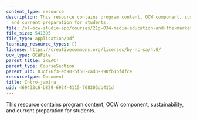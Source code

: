 ```yaml
---
content_type: resource
description: This resource contains program content, OCW component, sustainability,
  and current preparation for students.
file: /ol-ocw-studio-app/courses/21g-034-media-education-and-the-marketplace-fall-2005/469433c6b82969344115768303db411d_MIT21G_034F05_ireactmat.pdf
file_size: 541395
file_type: application/pdf
learning_resource_types: []
license: https://creativecommons.org/licenses/by-nc-sa/4.0/
ocw_type: OCWFile
parent_title: iREACT
parent_type: CourseSection
parent_uid: 83cf76f3-ed90-5f50-cad3-890fb1bfdfce
resourcetype: Document
title: Intro-jamira
uid: 469433c6-b829-6934-4115-768303db411d
---
```

This resource contains program content, OCW component, sustainability, and current preparation for students.